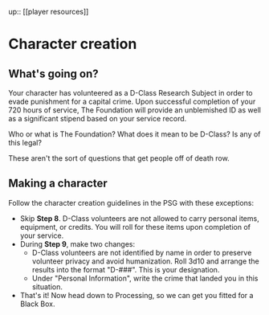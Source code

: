 ---
---
up:: [[player resources]]

# Character creation

## What's going on?

Your character has volunteered as a D-Class Research Subject in order to evade punishment for a capital crime. Upon successful completion of your 720 hours of service, The Foundation will provide an unblemished ID as well as a significant stipend based on your service record.

Who or what is The Foundation? What does it mean to be D-Class? Is any of this legal?

These aren't the sort of questions that get people off of death row. 

## Making a character

Follow the character creation guidelines in the PSG with these exceptions:

- Skip **Step 8**. D-Class volunteers are not allowed to carry personal items, equipment, or credits. You will roll for these items upon completion of your service.
- During **Step 9**, make two changes:
  - D-Class volunteers are not identified by name in order to preserve volunteer privacy and avoid humanization. Roll 3d10 and arrange the results into the format "D-###". This is your designation.
  - Under "Personal Information", write the crime that landed you in this situation.
- That's it! Now head down to Processing, so we can get you fitted for a Black Box.